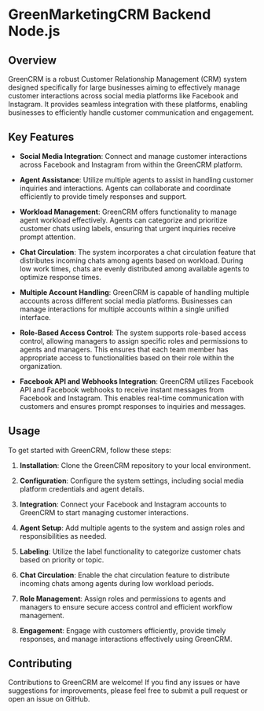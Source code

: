 # GreenMarketingCRM Backend Node.js

## Overview

GreenCRM is a robust Customer Relationship Management (CRM) system designed specifically for large businesses aiming to effectively manage customer interactions across social media platforms like Facebook and Instagram. It provides seamless integration with these platforms, enabling businesses to efficiently handle customer communication and engagement.

## Key Features

- **Social Media Integration**: Connect and manage customer interactions across Facebook and Instagram from within the GreenCRM platform.
  
- **Agent Assistance**: Utilize multiple agents to assist in handling customer inquiries and interactions. Agents can collaborate and coordinate efficiently to provide timely responses and support.

- **Workload Management**: GreenCRM offers functionality to manage agent workload effectively. Agents can categorize and prioritize customer chats using labels, ensuring that urgent inquiries receive prompt attention.

- **Chat Circulation**: The system incorporates a chat circulation feature that distributes incoming chats among agents based on workload. During low work times, chats are evenly distributed among available agents to optimize response times.

- **Multiple Account Handling**: GreenCRM is capable of handling multiple accounts across different social media platforms. Businesses can manage interactions for multiple accounts within a single unified interface.

- **Role-Based Access Control**: The system supports role-based access control, allowing managers to assign specific roles and permissions to agents and managers. This ensures that each team member has appropriate access to functionalities based on their role within the organization.

- **Facebook API and Webhooks Integration**: GreenCRM utilizes Facebook API and Facebook webhooks to receive instant messages from Facebook and Instagram. This enables real-time communication with customers and ensures prompt responses to inquiries and messages.

## Usage

To get started with GreenCRM, follow these steps:

1. **Installation**: Clone the GreenCRM repository to your local environment.

2. **Configuration**: Configure the system settings, including social media platform credentials and agent details.

3. **Integration**: Connect your Facebook and Instagram accounts to GreenCRM to start managing customer interactions.

4. **Agent Setup**: Add multiple agents to the system and assign roles and responsibilities as needed.

5. **Labeling**: Utilize the label functionality to categorize customer chats based on priority or topic.

6. **Chat Circulation**: Enable the chat circulation feature to distribute incoming chats among agents during low workload periods.

7. **Role Management**: Assign roles and permissions to agents and managers to ensure secure access control and efficient workflow management.

8. **Engagement**: Engage with customers efficiently, provide timely responses, and manage interactions effectively using GreenCRM.

## Contributing

Contributions to GreenCRM are welcome! If you find any issues or have suggestions for improvements, please feel free to submit a pull request or open an issue on GitHub.

